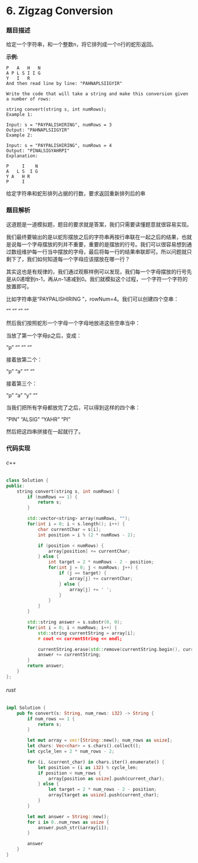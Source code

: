 # 6. Zigzag Conversion

### 题目描述

给定一个字符串，和一个整数n，将它排列成一个n行的蛇形返回。

**示例:**

```
P   A   H   N
A P L S I I G
Y   I   R
And then read line by line: "PAHNAPLSIIGYIR"

Write the code that will take a string and make this conversion given a number of rows:

string convert(string s, int numRows);
Example 1:

Input: s = "PAYPALISHIRING", numRows = 3
Output: "PAHNAPLSIIGYIR"
Example 2:

Input: s = "PAYPALISHIRING", numRows = 4
Output: "PINALSIGYAHRPI"
Explanation:

P     I    N
A   L S  I G
Y A   H R
P     I
```

给定字符串和蛇形排列占据的行数，要求返回重新排列后的串

### 题目解析

这道题是一道模拟题，题目的要求就是答案，我们只需要读懂题意就很容易实现。

我们最终要输出的是以蛇形摆放之后的字符串再按行串联在一起之后的结果，也就是说每一个字母摆放的列并不重要，重要的是摆放的行号。我们可以很容易想到通过数组维护每一行当中摆放的字母，最后将每一行的结果串联即可。所以问题就只剩下了，我们如何知道每一个字母应该摆放在哪一行？

其实这也是有规律的，我们通过观察样例可以发现，我们每一个字母摆放的行号先是从0递增到n-1，再从n-1递减到0。我们就模拟这个过程，一个字符一个字符的放置即可。

比如字符串是“PAYPALISHIRING ”，rowNum=4。我们可以创建四个空串：

“”
“”
“”
“”

然后我们按照蛇形一个字母一个字母地放进这些空串当中：

当放了第一个字母p之后，变成：

“p”
“”
“”
“”

接着放第二个：

“p”
“a”
“”
“”

接着第三个：

“p”
“a”
“y”
“”

当我们把所有字母都放完了之后，可以得到这样的四个串：

“PIN”
“ALSIG”
“YAHR”
“PI”

然后把这四串拼接在一起就行了。

### 代码实现

###### c++
```c++
class Solution {
public:
    string convert(string s, int numRows) {
        if (numRows == 1) {
            return s;
        }

        std::vector<string> array(numRows, "");
        for(int i = 0; i < s.length(); i++) {
            char currentChar = s[i];
            int position = i % (2 * numRows - 2);

            if (position < numRows) {
                array[position] += currentChar;
            } else {
                int target = 2 * numRows - 2 - position;
                for(int j = 0; j < numRows; j++) {
                    if (j == target) {
                        array[j] += currentChar;
                    } else {
                        array[j] += ' ';
                    }
                }
            }
        }

        std::string answer = s.substr(0, 0);
        for(int i = 0; i < numRows; i++) {
            std::string currentString = array[i];
            # cout << currentString << endl;

            currentString.erase(std::remove(currentString.begin(), currentString.end(), ' '), currentString.end());
            answer += currentString;
        }
        return answer;
    }
};
```

###### rust

```rust
impl Solution {
    pub fn convert(s: String, num_rows: i32) -> String {
        if num_rows == 1 {
            return s;
        }

        let mut array = vec![String::new(); num_rows as usize];
        let chars: Vec<char> = s.chars().collect();
        let cycle_len = 2 * num_rows - 2;

        for (i, &current_char) in chars.iter().enumerate() {
            let position = (i as i32) % cycle_len;
            if position < num_rows {
                array[position as usize].push(current_char);
            } else {
                let target = 2 * num_rows - 2 - position;
                array[target as usize].push(current_char);
            }
        }

        let mut answer = String::new();
        for i in 0..num_rows as usize {
            answer.push_str(&array[i]);
        }

        answer
    }
}
```